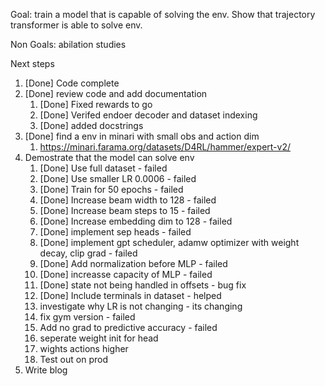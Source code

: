 Goal: train a model that is capable of solving the env. Show that trajectory transformer is able to solve env.

Non Goals: abilation studies

Next steps

1. [Done] Code complete
2. [Done] review code and add documentation
   1. [Done] Fixed rewards to go
   2. [Done] Verifed endoer decoder and dataset indexing
   3. [Done] added docstrings
3. [Done] find a env in minari with small obs and action dim
   1. https://minari.farama.org/datasets/D4RL/hammer/expert-v2/
4. Demostrate that the model can solve env
   1. [Done] Use full dataset - failed
   2. [Done] Use smaller LR 0.0006 - failed
   3. [Done] Train for 50 epochs - failed
   4. [Done] Increase beam width to 128 - failed
   5. [Done] Increase beam steps to 15 - failed
   6. [Done] Increase embedding dim to 128 - failed
   7. [Done] implement sep heads - failed
   8. [Done] implement gpt scheduler, adamw optimizer with weight decay, clip grad - failed
   9. [Done] Add normalization before MLP - failed
   10. [Done] increasse capacity of MLP - failed
   11. [Done] state not being handled in offsets - bug fix
   12. [Done] Include terminals in dataset - helped
   13. investigate why LR is not changing - its changing
   14. fix gym version - failed
   15. Add no grad to predictive accuracy - failed
   16. seperate weight init for head
   17. wights actions higher
   18. Test out on prod
5. Write blog

